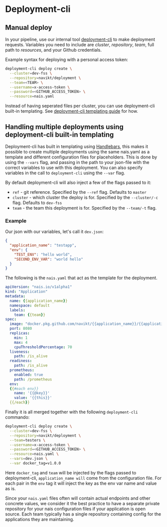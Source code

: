# Deployment-cli

## Manual deploy

In your pipeline, use our internal tool [deployment-cli](https://github.com/navikt/deployment-cli) to make deployment requests. Variables you need to include are _cluster_, _repository_, _team_, full path to _resources_, and your Github credentials.

Example syntax for deploying with a personal access token:

```bash
deployment-cli deploy create \
  --cluster=dev-fss \
  --repository=navikt/deployment \
  --team=<TEAM> \
  --username=x-access-token \
  --password=<GITHUB_ACCESS_TOKEN> \
  --resource=nais.yaml
```

Instead of having seperated files per cluster, you can use deployment-cli built-in templating. See [deployment-cli templating guide](#handling-multiple-deployments-using-deployment-cli-built-in-templating) for how.

## Handling multiple deployments using deployment-cli built-in templating

Deployment-cli has built in templating using [Handlebars](https://handlebarsjs.com/), this makes it possible to create multiple deployments using the same nais.yaml as a template and different configuration files for placeholders. This is done by using the `--vars` flag, and passing in the path to your json-file with the correct variables to use with this deployment. You can also specify variables in the call to `deployment-cli` using the `--var` flag.

By default deployment-cli will also inject a few of the flags passed to it:

* `ref` - git reference. Specified by the `--ref` flag. Defaults to `master`
* `cluster` - which cluster the deploy is for. Specified by the `--cluster/-c` flag. Defaults to `dev-fss`
* `team` -  the team this deployment is for. Specified by the `--team/-t` flag.

### Example

Our json with our variables, let's call it `dev.json`:
```json
{
  "application_name": "testapp",
  "env": {
    "TEST_ENV": "hello world",
    "SECOND_ENV_VAR": "world hello"
  }
}
```

The following is the `nais.yaml` that act as the template for the deployment.
```yaml
apiVersion: "nais.io/v1alpha1"
kind: "Application"
metadata:
  name: {{application_name}}
  namespace: default
  labels:
    team: {{team}}
spec:
  image: "docker.pkg.github.com/navikt/{{application_name}}/{{application_name}}:{{docker_tag}}"
  port: 8080
  replicas:
    min: 1
    max: 4
    cpuThresholdPercentage: 70
  liveness:
    path: /is_alive
  readiness:
    path: /is_alive
  prometheus:
    enabled: true
    path: /prometheus
  env:
  {{#each env}}
    name: '{{@key}}'
    value: '{{this}}'
  {{/each}}
```

Finally it is all merged together with the following `deployment-cli` commando:
```bash
deployment-cli deploy create \
  --cluster=dev-fss \
  --repository=navikt/deployment \
  --team=testers \
  --username=x-access-token \
  --password=<GITHUB_ACCESS_TOKEN> \
  --resource=nais.yaml \
  --vars=dev.json \
  --var docker_tag=v1.0.0
```

Here `docker_tag` and `team` will be injected by the flags passed to deployment-cli, `application_name will` come from the configuration file. For each pair in the `env` tag it will inject the key as the env var name and value as is.

Since your `nais.yaml` files often will contain actual endpoints and other concrete values, we consider it the best practice to have a separate private repository for your nais configuration files if your application is open source. Each team typically has a single repository containing config for the applications they are maintaining.
